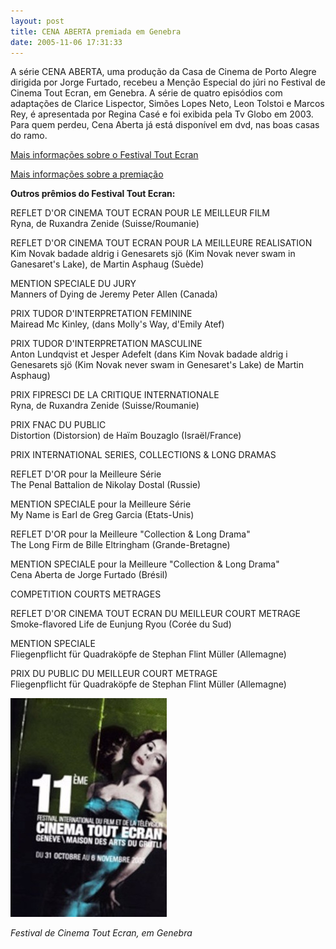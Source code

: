 ```yaml
---
layout: post
title: CENA ABERTA premiada em Genebra
date: 2005-11-06 17:31:33
---
```

A série CENA ABERTA, uma produção da Casa de Cinema de Porto Alegre dirigida por Jorge Furtado, recebeu a Menção Especial do júri no Festival de Cinema Tout Ecran, em Genebra. A série de quatro episódios com adaptações de Clarice Lispector, Simões Lopes Neto, Leon Tolstoi e Marcos Rey, é apresentada por Regina Casé e foi exibida pela Tv Globo em 2003. Para quem perdeu, Cena Aberta já está disponível em dvd, nas boas casas do ramo.

[Mais informações sobre o Festival Tout Ecran](http://www.cinema-tout-ecran.ch/)

[Mais informações sobre a premiação](http://www.cinema-tout-ecran.ch/2005/f/jury_et_prix/cont_jur_pri_palm_2004_f.html)

**Outros prêmios do Festival Tout Ecran:**

REFLET D'OR CINEMA TOUT ECRAN POUR LE MEILLEUR FILM\
Ryna, de Ruxandra Zenide (Suisse/Roumanie)

REFLET D'OR CINEMA TOUT ECRAN POUR LA MEILLEURE REALISATION\
Kim Novak badade aldrig i Genesarets sjö (Kim Novak never swam in Ganesaret's Lake), de Martin Asphaug (Suède)

MENTION SPECIALE DU JURY\
Manners of Dying de Jeremy Peter Allen (Canada)

PRIX TUDOR D'INTERPRETATION FEMININE\
Mairead Mc Kinley, (dans Molly's Way, d'Emily Atef)

PRIX TUDOR D'INTERPRETATION MASCULINE\
Anton Lundqvist et Jesper Adefelt (dans Kim Novak badade aldrig i Genesarets sjö (Kim Novak never swam in Genesaret's Lake) de Martin Asphaug)

PRIX FIPRESCI DE LA CRITIQUE INTERNATIONALE\
Ryna, de Ruxandra Zenide (Suisse/Roumanie)

PRIX FNAC DU PUBLIC\
Distortion (Distorsion) de Haïm Bouzaglo (Israël/France)

PRIX INTERNATIONAL SERIES, COLLECTIONS & LONG DRAMAS

REFLET D'OR pour la Meilleure Série\
The Penal Battalion de Nikolay Dostal (Russie)

MENTION SPECIALE pour la Meilleure Série\
My Name is Earl de Greg Garcia (Etats-Unis)

REFLET D'OR pour la Meilleure "Collection & Long Drama"\
The Long Firm de Bille Eltringham (Grande-Bretagne)

MENTION SPECIALE pour la Meilleure "Collection & Long Drama"\
Cena Aberta de Jorge Furtado (Brésil)

COMPETITION COURTS METRAGES

REFLET D'OR CINEMA TOUT ECRAN DU MEILLEUR COURT METRAGE\
Smoke-flavored Life de Eunjung Ryou (Corée du Sud)

MENTION SPECIALE\
Fliegenpflicht für Quadraköpfe de Stephan Flint Müller (Allemagne)

PRIX DU PUBLIC DU MEILLEUR COURT METRAGE\
Fliegenpflicht für Quadraköpfe de Stephan Flint Müller (Allemagne)

![](/uploads/festiv-genebra.jpg)

*Festival de Cinema Tout Ecran, em Genebra*